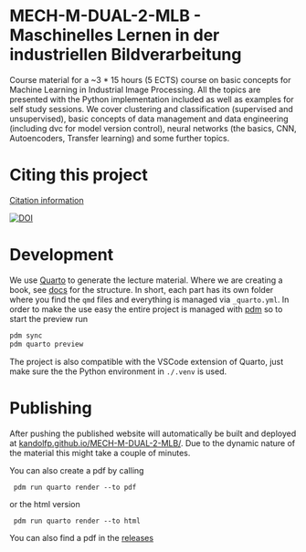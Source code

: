 # MECH-M-DUAL-2-MLB - Maschinelles Lernen in der industriellen Bildverarbeitung

Course material for a ~3 * 15 hours (5 ECTS) course on basic concepts for Machine Learning in Industrial Image Processing. All the topics are presented with the Python implementation included as well as examples for self study sessions. We cover clustering and classification (supervised and unsupervised), basic concepts of data management and data engineering (including dvc for model version control), neural networks (the basics, CNN, Autoencoders, Transfer learning) and some further topics.

# Citing this project

[Citation information](CITATION.cff)

[![DOI](https://zenodo.org/badge/861305042.svg)](https://zenodo.org/badge/latestdoi/15829336)

# Development

We use [Quarto](https://quarto.org/) to generate the lecture material.
Where we are creating a book, see [docs](https://quarto.org/docs/books/) for the structure. 
In short, each part has its own folder where you find the `qmd` files and everything is managed via `_quarto.yml`.
In order to make the use easy the entire project is managed with [pdm](https://pdm-project.org/) so to start the preview run

```bash
pdm sync
pdm quarto preview
```

The project is also compatible with the VSCode extension of Quarto, just make sure the the Python environment in `./.venv` is used. 

# Publishing
After pushing the published website will automatically be built and deployed at [kandolfp.github.io/MECH-M-DUAL-2-MLB/](https://kandolfp.github.io/MECH-M-DUAL-2-MLB/).
Due to the dynamic nature of the material this might take a couple of minutes.

You can also create a pdf by calling 
```
 pdm run quarto render --to pdf
```

or the html version
```
 pdm run quarto render --to html
```

You can also find a pdf in the [releases](https://github.com/kandolfp/MECH-M-DUAL-2-MLB/releases)